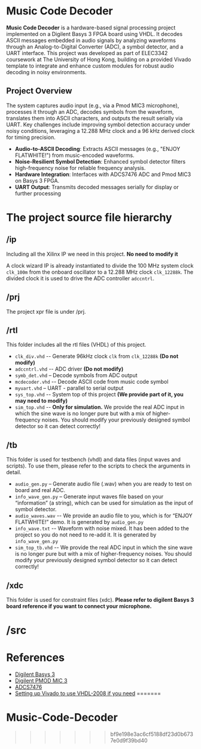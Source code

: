 Music Code Decoder
================
**Music Code Decoder** is a hardware-based signal processing project implemented on a Digilent Basys 3 FPGA board using VHDL. It decodes ASCII messages embedded in audio signals by analyzing waveforms through an Analog-to-Digital Converter (ADC), a symbol detector, and a UART interface. This project was developed as part of ELEC3342 coursework at The University of Hong Kong, building on a provided Vivado template to integrate and enhance custom modules for robust audio decoding in noisy environments.

## Project Overview

The system captures audio input (e.g., via a Pmod MIC3 microphone), processes it through an ADC, decodes symbols from the waveform, translates them into ASCII characters, and outputs the result serially via UART. Key challenges include improving symbol detection accuracy under noisy conditions, leveraging a 12.288 MHz clock and a 96 kHz derived clock for timing precision.

- **Audio-to-ASCII Decoding**: Extracts ASCII messages (e.g., "ENJOY FLATWHITE!") from music-encoded waveforms.
- **Noise-Resilient Symbol Detection**: Enhanced symbol detector filters high-frequency noise for reliable frequency analysis.
- **Hardware Integration**: Interfaces with ADCS7476 ADC and Pmod MIC3 on Basys 3 FPGA.
- **UART Output**: Transmits decoded messages serially for display or further processing

The project source file hierarchy
=================================

/ip
---

Including all the Xilinx IP we need in this project. **No need to modify it**

A clock wizard IP is already instantiated to divide the 100 MHz system clock ```clk_100m``` from the onboard oscillator to a 12.288 MHz clock ```clk_12288k```. The divided clock it is used to drive the ADC controller ```adccntrl```.

/prj
----

The project xpr file is under /prj.

/rtl
----

This folder includes all the rtl files (VHDL) of this project.

*   `clk_div.vhd` -- Generate 96kHz clock ```clk``` from ```clk_12288k``` **(Do not modify)**
*   `adccntrl.vhd` -- ADC driver **(Do not modify)**
*   `symb_det.vhd` – Decode symbols from ADC output
*   `mcdecoder.vhd` -- Decode ASCII code from music code symbol
*   `myuart.vhd` – UART - parallel to serial output
*   `sys_top.vhd` -- System top of this project **(We provide part of it, you may need to modify)**
*   `sim_top.vhd` -- **Only for simulation.** We provide the real ADC input in which the sine wave is no longer pure but with a mix of higher-frequency noises. You should modify your previously designed symbol detector so it can detect correctly!

/tb
---

This folder is used for testbench (vhdl) and data files (input waves and scripts). To use them, please refer to the scripts to check the arguments in detail.

*   `audio_gen.py` – Generate audio file (.wav) when you are ready to test on board and real ADC.
*   `info_wave_gen.py` – Generate input waves file based on your “information” (a string), which can be used for simulation as the input of symbol detector.
*   `audio_waves.wav` -- We provide an audio file to you, which is for “ENJOY FLATWHITE!” demo. It is generated by `audio_gen.py`
*   `info_wave.txt` -- Waveform with noise mixed. It has been added to the project so you do not need to re-add it. It is generated by `info_wave_gen.py`
*   `sim_top_tb.vhd` -- We provide the real ADC input in which the sine wave is no longer pure but with a mix of higher-frequency noises. You should modify your previously designed symbol detector so it can detect correctly!

/xdc
----

This folder is used for constraint files (xdc). **Please refer to digilent Basys 3 board reference if you want to connect your microphone.**

/src
===============


References
==========

*   [Digilent Basys 3](https://digilent.com/reference/_media/basys3:basys3_rm.pdf)
*   [Digilent PMOD MIC 3](https://digilent.com/reference/_media/reference/pmod/pmodmic3/pmodmic3_rm.pdf)
*   [ADCS7476](https://www.ti.com/lit/ds/symlink/adcs7476.pdf)
*   [Setting up Vivado to use VHDL-2008 if you need](https://docs.xilinx.com/r/en-US/ug901-vivado-synthesis/Setting-up-Vivado-to-use-VHDL-2008)
=======
# Music-Code-Decoder
>>>>>>> bf9e198e3ac6cf5188df23d0b6737e0d9f39bd40
